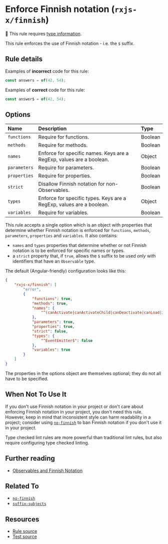 # Enforce Finnish notation (`rxjs-x/finnish`)

💭 This rule requires [type information](https://typescript-eslint.io/linting/typed-linting).

<!-- end auto-generated rule header -->

This rule enforces the use of Finnish notation - i.e. the `$` suffix.

## Rule details

Examples of **incorrect** code for this rule:

```ts
const answers = of(42, 54);
```

Examples of **correct** code for this rule:

```ts
const answer$ = of(42, 54);
```

## Options

<!-- begin auto-generated rule options list -->

| Name         | Description                                                          | Type    |
| :----------- | :------------------------------------------------------------------- | :------ |
| `functions`  | Require for functions.                                               | Boolean |
| `methods`    | Require for methods.                                                 | Boolean |
| `names`      | Enforce for specific names. Keys are a RegExp, values are a boolean. | Object  |
| `parameters` | Require for parameters.                                              | Boolean |
| `properties` | Require for properties.                                              | Boolean |
| `strict`     | Disallow Finnish notation for non-Observables.                       | Boolean |
| `types`      | Enforce for specific types. Keys are a RegExp, values are a boolean. | Object  |
| `variables`  | Require for variables.                                               | Boolean |

<!-- end auto-generated rule options list -->

This rule accepts a single option which is an object with properties that determine whether Finnish notation is enforced for `functions`, `methods`, `parameters`, `properties` and `variables`. It also contains:

- `names` and `types` properties that determine whether or not Finnish notation is to be enforced for specific names or types.
- a `strict` property that, if `true`, allows the `$` suffix to be used _only_ with identifiers that have an `Observable` type.

The default (Angular-friendly) configuration looks like this:

```json
{
    "rxjs-x/finnish": [
        "error",
        {
            "functions": true,
            "methods": true,
            "names": {
                "^(canActivate|canActivateChild|canDeactivate|canLoad|intercept|resolve|validate)$": false
            },
            "parameters": true,
            "properties": true,
            "strict": false,
            "types": {
                "^EventEmitter$": false
            },
            "variables": true
        }
    ]
}
```

The properties in the options object are themselves optional; they do not all have to be specified.

## When Not To Use It

If you don't use Finnish notation in your project or don't care about enforcing Finnish notation in your project, you don't need this rule.
However, keep in mind that inconsistent style can harm readability in a project;
consider using [`no-finnish`](./no-finnish.md) to ban Finnish notation if you don't use it in your project.

Type checked lint rules are more powerful than traditional lint rules, but also require configuring type checked linting.

## Further reading

- [Observables and Finnish Notation](https://medium.com/@benlesh/observables-and-finnish-notation-df8356ed1c9b)

## Related To

- [`no-finnish`](./no-finnish.md)
- [`suffix-subjects`](./suffix-subjects.md)

## Resources

- [Rule source](https://github.com/JasonWeinzierl/eslint-plugin-rxjs-x/blob/main/src/rules/finnish.ts)
- [Test source](https://github.com/JasonWeinzierl/eslint-plugin-rxjs-x/blob/main/tests/rules/finnish.test.ts)
